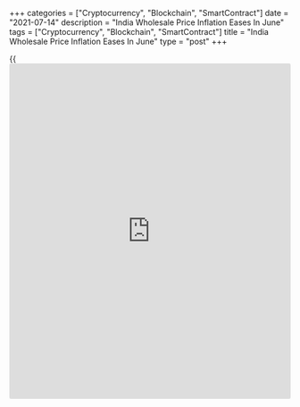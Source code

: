 +++
categories = ["Cryptocurrency", "Blockchain", "SmartContract"]
date = "2021-07-14"
description = "India Wholesale Price Inflation Eases In June"
tags = ["Cryptocurrency", "Blockchain", "SmartContract"]
title = "India Wholesale Price Inflation Eases In June"
type = "post"
+++

{{<iframe id="large-banner" src="https://www.bounty.group/#slide=19.0" width="100%" height="600" scrolling="no" style="border: 0px solid rgb(216, 221, 230); border-radius: 3px;">}}

India's wholesale price inflation eased in June, data from the Ministry
of Commerce & Industry showed on Wednesday.

The wholesale price index increased 12.07 percent year-on-year in June,
after a 12.94 percent rise in May. Economists had expected a 12.23
percent rise.

The primary articles price index grew 7.74 percent annually in June,
after a 9.61 percent increase in the previous month.

Food prices rose to 6.66 percent in June, after a 8.11 percent growth in
the previous month.

Fuel and power prices accelerated 37.61 percent in May, following a
20.94 percent rise in the prior month.

Prices of manufactured products grew 10.88 percent in June, following a
10.83 percent gain in the previous month.

The final wholesale prices rose 10.74 percent in April.

On a monthly basis, wholesale prices rose 0.75 percent in June.

For comments and feedback [contact](https://www.playgroundfx.com/contact/): editorial@rtt[news](https://www.letsplayfx.com/blog/forex-news-website/).com

[Economic News][1]

 **What parts of the world are seeing the best (and worst) economic
performances lately? Click[here][2] to check out our [Econ Scorecard][2]
and find out! See up-to-the-moment [ranking](https://www.playgroundfx.com/blog/crypto-exchange-ranking/)s for the best and worst
performers in [GDP][2], [unemployment rate][3], [inflation][4] and much
more.**

   1. www.rtt[news](https://www.letsplayfx.com/blog/forex-news-website/).com/Content/EconomicNews.aspx
   2. www.rtt[news](https://www.letsplayfx.com/blog/forex-news-website/).com/economic-scorecard/world-rank/GDP/highest-performance.aspx
   3. www.rtt[news](https://www.letsplayfx.com/blog/forex-news-website/).com/economic-scorecard/world-rank/unemployment-rate/lowest-performance.aspx
   4. www.rtt[news](https://www.letsplayfx.com/blog/forex-news-website/).com/economic-scorecard/world-rank/CPI/highest-performance.aspx